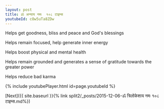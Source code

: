 ```yaml
---
layout: post
title: ॐ अन्याय नमः  १०८ टाइम्स
youtubeId: cOw5uTa8ZDw
---
```

 
 
Helps get goodness, bliss and peace and God's blessings
 
Helps remain focused, help generate inner energy 
 
Helps boost physical and mental health 
 
Helps remain grounded and generates a sense of gratitude towards the greater power 
 
Helps reduce bad karma
 
 
 
 


{% include youtubePlayer.html id=page.youtubeId %}
 
[Next]({{ site.baseurl }}{% link  split2/_posts/2015-12-06-ॐ त्रिलोकेशाय नमः १०८ टाइम्स.md%})
 
